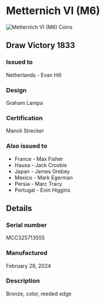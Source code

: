 
# Metternich VI (M6)

![Metternich VI (M6) Coins](m6-coins.jpg)

## Draw Victory 1833

### Issued to

Netherlands - Evan Hill

### Design

Graham Lampa

### Certification

Manoli Strecker

### Also issued to

* France - Max Fisher
* Hausa - Jack Crosbie
* Japan - James Grebey
* Mexico - Mark Egerman
* Persia - Marc Tracy
* Portugal - Eoin Higgins

## Details

### Serial number

MCC325713555

### Manufactured
February 28, 2024

### Description

Bronze, color, reeded edge
